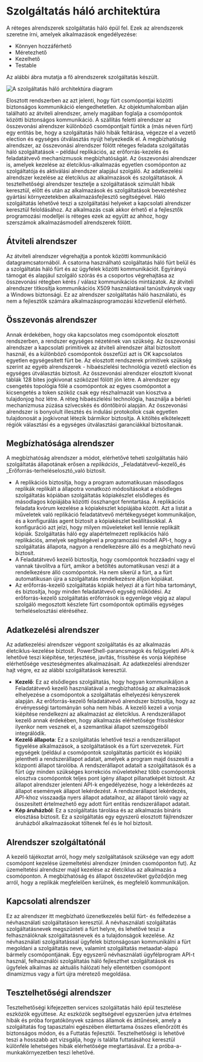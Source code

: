 <properties
   pageTitle="Szolgáltatás háló architektúra |} Microsoft Azure"
   description="Szolgáltatás háló az a felhő méretezhető, megbízható és könnyen felügyelt alkalmazások létrehozásához használt elosztott rendszerek platformot. Ez a cikk bemutatja a szolgáltatás háló architektúráját."
   services="service-fabric"
   documentationCenter=".net"
   authors="rishirsinha"
   manager="timlt"
   editor="rishirsinha"/>

<tags
   ms.service="service-fabric"
   ms.devlang="dotnet"
   ms.topic="article"
   ms.tgt_pltfrm="NA"
   ms.workload="NA"
   ms.date="06/09/2016"
   ms.author="rsinha"/>

# <a name="service-fabric-architecture"></a>Szolgáltatás háló architektúra

A réteges alrendszerek szolgáltatás háló épül fel. Ezek az alrendszerek szeretne írni, amelyek alkalmazások engedélyezése:

* Könnyen hozzáférhető
* Méretezhető
* Kezelhető
* Testable

Az alábbi ábra mutatja a fő alrendszerek szolgáltatás készült.

![A szolgáltatás háló architektúra diagram](media/service-fabric-architecture/service-fabric-architecture.png)

Elosztott rendszerben az azt jelenti, hogy fürt csomópontjai közötti biztonságos kommunikáció elengedhetetlen. Az objektumhalomban alján található az átviteli alrendszer, amely magában foglalja a csomópontok közötti biztonságos kommunikáció. A szállítás feletti alrendszer az összevonási alrendszer különböző csomópontjait fürtök a (más néven fürt) egy entitás be, hogy a szolgáltatás háló hibák feltárása, végezze el a vezető election és egységes útválasztás nyújt helyezkedik el. A megbízhatóság alrendszer, az összevonási alrendszer fölött réteges feladata szolgáltatás háló szolgáltatások – például replikációs, az erőforrás-kezelés és feladatátvevő mechanizmusok megbízhatóságát. Az összevonási alrendszer is, amelyek kezelése az életciklus-alkalmazás egyetlen csomóponton az szolgáltatója és aktiválási alrendszer alapjául szolgáló. Az adatkezelési alrendszer kezelése az életciklus az alkalmazások és szolgáltatások. A tesztelhetőségi alrendszer tesztelje a szolgáltatások szimulált hibák keresztül, előtt és után az alkalmazások és szolgáltatások bevezetéshez gyártási környezetekben alkalmazásfejlesztő segítségével. Háló szolgáltatás lehetővé teszi a szolgáltatási helyeket a kapcsolati alrendszer keresztül feloldásához. Az alkalmazás csak akkor érhető el a fejlesztők programozási modelljei is réteges ezek az együtt az ahhoz, hogy szerszámok alkalmazásmodell alrendszerek fölött.

## <a name="transport-subsystem"></a>Átviteli alrendszer
Az átviteli alrendszer végrehajtja a pontok közötti kommunikáció datagramcsatornából. A csatorna használható szolgáltatás háló fürt belül és a szolgáltatás háló fürt és az ügyfelek közötti kommunikációt. Egyirányú támogat és alapjául szolgáló szórás és a csoportos végrehajtása az összevonási rétegben kérés / válasz kommunikációs mintázatok. Az átviteli alrendszer titkosítja kommunikációs X509 használatával tanúsítványok vagy a Windows biztonsági. Ez az alrendszer szolgáltatás háló használatú, és nem a fejlesztők számára alkalmazásprogramozási közvetlenül elérhető.

## <a name="federation-subsystem"></a>Összevonás alrendszer
Annak érdekében, hogy oka kapcsolatos meg csomópontok elosztott rendszerben, a rendszer egységes nézetének van szükség. Az összevonási alrendszer a kapcsolati primitívek az átviteli alrendszer által biztosított használ, és a különböző csomópontok összefűzi azt is OK kapcsolatos egyetlen egységesített fürt be. Az elosztott rendszerek primitívek szükség szerint az egyéb alrendszerek - hibaészlelési technológia vezető election és egységes útválasztás biztosít. Az összevonási alrendszer elosztott kivonat táblák 128 bites jogkivonat szóközzel fölött jön létre. A alrendszer egy csengetés topológia fölé a csomópontok az egyes csomópontot a kicsengetés a token szóköz csak egy részhalmazát van kiosztva a tulajdonjog hoz létre. A réteg hibaészlelési technológia, használja a bérleti mechanizmusa zúzása szívecskés és döntőbírói alapján. Az összevonási alrendszer is bonyolult illesztés és indulási protokollok csak egyetlen tulajdonosát a jogkivonat létezik bármikor biztosítja. A kitöltés elkötelezett régiók választási és a egységes útválasztási garanciákkal biztosítanak.

## <a name="reliability-subsystem"></a>Megbízhatósága alrendszer
A megbízhatóság alrendszer a módot, elérhetővé teheti szolgáltatás háló szolgáltatás állapotának erősen a _replikációs_, _Feladatátvevő-kezelő_és _Erőforrás-terheléselosztó_való biztosít.

* A replikációs biztosítja, hogy a program automatikusan másodlagos replikák replikált a állapotra vonatkozó módosításokat a elsődleges szolgáltatás kópiában szolgáltatás kópiakészlet elsődleges és másodlagos kópiájába közötti összhangot fenntartása. A replikációs feladata kvórum kezelése a kópiakészlet kópiájába között. Azt a listát a műveletek való replikáció feladatátvevő mértékegységet kommunikáljon, és a konfigurálás agent biztosít a kópiakészlet beállításokkal. A konfiguráció azt jelzi, hogy milyen műveleteket kell lennie replikált kópiák. Szolgáltatás háló egy alapértelmezett replikációs háló replikációs, amelyek segítségével a programozási modell API-t, hogy a szolgáltatás állapota, nagyon a rendelkezésre álló és a megbízható nevű biztosít.
* A Feladatátvevő kezelő biztosítja, hogy csomópontok hozzáadni vagy el vannak távolítva a fürt, amikor a betöltés automatikusan veszi át a rendelkezésre álló csomópontok. Ha nem sikerül a fürt, a a fürt automatikusan újra a szolgáltatás rendelkezésre álljon kópiákat.
* Az erőforrás-kezelő szolgáltatás kópiák helyezi át a fürt hiba tartományt, és biztosítja, hogy minden feladatátvevő egység működési. Az erőforrás-kezelő szolgáltatás erőforrások is egyenlege végig az alapul szolgáló megosztott készlete fürt csomópontok optimális egységes terheléselosztási eléréséhez.

## <a name="management-subsystem"></a>Adatkezelési alrendszer
Az adatkezelési alrendszer végpont szolgáltatás és az alkalmazás életciklus-kezelése biztosít. PowerShell-parancsmagok és felügyeleti API-k lehetővé teszi kiépítése, terjesztése, javítás, frissítése és vonja kiépítése elérhetősége veszteségmentes alkalmazásait. Az adatkezelési alrendszer hajt végre, ez az alábbi szolgáltatások keresztül.

* **Kezelő**: Ez az elsődleges szolgáltatás, hogy hogyan kommunikáljon a Feladatátvevő kezelő használatával a megbízhatóság az alkalmazások elhelyezése a csomópontok a szolgáltatás elhelyezési kényszerek alapján. Az erőforrás-kezelő feladatátvevő alrendszer biztosítja, hogy az érvényességi tartományán soha nem hibás. A kezelő kezeli a vonja kiépítése rendelkezni az alkalmazást az életciklus. A rendszerállapot kezelő annak érdekében, hogy alkalmazás elérhetősége frissítéskor ilyenkor nem vesznek el, a szemantikai állapot szemszögéből integrálódik.
* **Kezelő állapota**: Ez a szolgáltatás lehetővé teszi a rendszerállapot figyelése alkalmazások, a szolgáltatások és a fürt szervezetek. Fürt egységek (például a csomópontok szolgáltatás partíciót és kópiák) jelentheti a rendszerállapot adatait, amelyek a program majd összesíti a központi állapot tárolóba. A rendszerállapot adatait a szolgáltatások és a fürt úgy minden szükséges korrekciós műveletekhez több csomópontok elosztva csomópontok teljes pont igény állapot pillanatképét biztosít. Az állapot alrendszer jelenteni API-k engedélyezése, hogy a lekérdezés az állapot események állapot lekérdezést. A rendszerállapot lekérdezés, API-khoz visszaadja nyers állapot adataihoz, az állapot tároló vagy az összesített értelmezhető egy adott fürt entitás rendszerállapot adatait.
* **Kép áruházból**: Ez a szolgáltatás tárolása és az alkalmazás bináris elosztása biztosít. Ez a szolgáltatás egy egyszerű elosztott fájlrendszer áruházból alkalmazásokat töltenek fel és le hol biztosít.


## <a name="hosting-subsystem"></a>Alrendszer szolgáltatónál
A kezelő tájékoztat arról, hogy mely szolgáltatások szüksége van egy adott csomópont kezelése üzemeltetési alrendszer (minden csomóponton fut). Az üzemeltetési alrendszer majd kezelése az életciklus az alkalmazás a csomóponton. A megbízhatóság és állapot összetevőket győződjön meg arról, hogy a replikák megfelelően kerülnek, és megfelelő kommunikáljon.

## <a name="communication-subsystem"></a>Kapcsolati alrendszer
Ez az alrendszer itt megbízható üzenetkezelés belül fürt- és felfedezése a névhasználati szolgáltatáson keresztül. A névhasználati szolgáltatás szolgáltatásnevek megszünteti a fürt helyre, és lehetővé teszi a felhasználóknak szolgáltatásnevek és a tulajdonságok kezelése. Az névhasználati szolgáltatással ügyfelek biztonságosan kommunikálni a fürt megoldani a szolgáltatás neve, valamint szolgáltatás metaadat-alapú bármely csomópontjának. Egy egyszerű névhasználati ügyfélprogram API-t használ, felhasználói szolgáltatás háló fejleszthet szolgáltatások és ügyfelek alkalmas az aktuális hálózati hely ellentétben csomópont dinamizmus vagy a fürt újra méretező megoldása.

## <a name="testability-subsystem"></a>Tesztelhetőségi alrendszer
Tesztelhetőségi kifejezetten services szolgáltatás háló épül tesztelése eszközök együttese. Az eszközök segítségével egyszerűen jutva értelmes hibák és próba forgatókönyvek számos államok és áttűnések, amely a szolgáltatás fog tapasztalni egészében élettartama összes ellenőrzött és biztonságos módon, és a Futtatás fejlesztői. Tesztelhetőségi is lehetővé teszi a hosszabb azt vizsgálja, hogy is találta futtatásához keresztül különféle lehetséges hibák elérhetősége megtartásával. Ez a próba-a-munkakörnyezetben teszi lehetővé.

